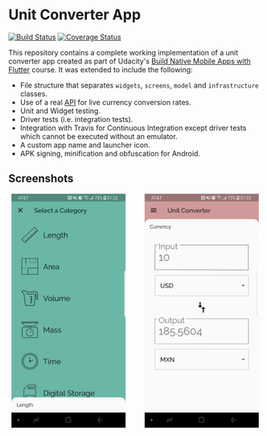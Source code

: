 # Unit Converter App

[![Build Status](https://travis-ci.org/rey-allan/unit-converter-app.svg?branch=master)](https://travis-ci.org/rey-allan/unit-converter-app)
[![Coverage Status](https://coveralls.io/repos/github/rey-allan/unit-converter-app/badge.svg?branch=master)](https://coveralls.io/github/rey-allan/unit-converter-app?branch=master)

This repository contains a complete working implementation of a unit converter app created as part of Udacity's [Build Native Mobile Apps with Flutter](https://www.udacity.com/course/build-native-mobile-apps-with-flutter--ud905) course. It was extended to include the following:

* File structure that separates `widgets`, `screens`, `model` and `infrastructure` classes.
* Use of a real [API](https://free.currencyconverterapi.com/) for live currency conversion rates.
* Unit and Widget testing.
* Driver tests (i.e. integration tests).
* Integration with Travis for Continuous Integration except driver tests which cannot be executed without an emulator.
* A custom app name and launcher icon.
* APK signing, minification and obfuscation for Android.

## Screenshots

[comment]: # (See: https://stackoverflow.com/questions/24319505/how-can-one-display-images-side-by-side-in-a-github-readme-md)

<p align="center">
  <img src="screenshots/unit-converter-app-menu.jpg" width="45%" align="center">
  <img hspace="3%"/>
  <img src="screenshots/unit-converter-app-currency.jpg" width="45%" align="center">
</p>
